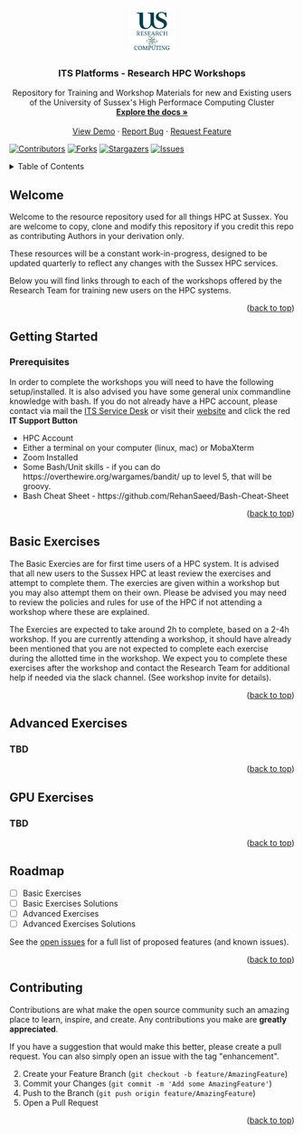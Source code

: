 <div id="top"></div>

<!-- PROJECT SHIELDS -->
<!--
*** I'm using markdown "reference style" links for readability.
*** Reference links are enclosed in brackets [ ] instead of parentheses ( ).
*** See the bottom of this document for the declaration of the reference variables
*** for contributors-url, forks-url, etc. This is an optional, concise syntax you may use.

[![Contributors][contributors-shield]][contributors-url]
[![Forks][forks-shield]][forks-url]
[![Stargazers][stars-shield]][stars-url]
[![Issues][issues-shield]][issues-url]



<!-- PROJECT LOGO -->

<div align="center">
  <a href="https://github.com/universityofsussex-its/RC-Workshops">
    <img src="images/logo.png" alt="Logo" width="80" height="80">
  </a>

<h3 align="center">ITS Platforms - Research HPC Workshops</h3>

  <p align="center">
    Repository for Training and Workshop Materials for new and Existing users of the University of Sussex's High Performace Computing Cluster
    <br />
    <a href="https://github.com/universityofsussex-its/RC-Workshops"><strong>Explore the docs »</strong></a>
    <br />
    <br />
    <a href="https://github.com/universityofsussex-its/RC-Workshops">View Demo</a>
    ·
    <a href="https://github.com/universityofsussex-its/RC-Workshops/issues">Report Bug</a>
    ·
    <a href="https://github.com/universityofsussex-its/RC-Workshops/issues">Request Feature</a>
  </p>
</div>


[![Contributors][contributors-shield]][contributors-url]
[![Forks][forks-shield]][forks-url]
[![Stargazers][stars-shield]][stars-url]
[![Issues][issues-shield]][issues-url]






<!-- TABLE OF CONTENTS -->
<details>
  <summary>Table of Contents</summary>
  <ol>
    <li>
      <a href="#welcome">Welcome</a>
    </li>
    <li>
      <a href="#getting-started">Getting Started</a>
      <ul>
        <li><a href="#prerequisites">Prerequisites</a></li>
      </ul>
    </li>
    <li><a href="#basic-exercises">Basic Exercises</a></li>
    <li><a href="#advanced-exercises">Advanced Exercises</a></li>
    <li><a href="#gpu-exercises">GPU Exercises</a></li>
    <li><a href="#apollo2-to-artemis">Apollo2 to Artemis</a></li>
    <li><a href="#roadmap">Roadmap</a></li>
    <li><a href="#contributing">Contributing</a></li>
  </ol>
</details>



<!-- ABOUT THE PROJECT -->
## Welcome

Welcome to the resource repository used for all things HPC at Sussex. You are welcome to copy, clone and modify this repository if you credit this repo as contributing Authors in your derivation only.

These resources will be a constant work-in-progress, designed to be updated quarterly to reflect any changes with the Sussex HPC services. 

Below you will find links through to each of the workshops offered by the Research Team for training new users on the HPC systems.

<p align="right">(<a href="#top">back to top</a>)</p>



<!-- GETTING STARTED -->
## Getting Started

### Prerequisites

In order to complete the workshops you will need to have the following setup/installed. It is also advised you have some general unix commandline knowledge with bash. If you do not already have a HPC account, please contact via mail the <a href="mailto:itservicedesk@sussex.ac.uk">ITS Service Desk</a> or visit their <a href="https://www.sussex.ac.uk/its/help/">website</a> and click the red <b>IT Support Button</b>

<ul>
    <li>HPC Account</li>
    <li>Either a terminal on your computer (linux, mac) or MobaXterm</li>
    <li>Zoom Installed</li>
    <li>Some Bash/Unit skills - if you can do https://overthewire.org/wargames/bandit/ up to level 5, that will be groovy.</li>
    <li>Bash Cheat Sheet - https://github.com/RehanSaeed/Bash-Cheat-Sheet</li>
</ul>

<p align="right">(<a href="#top">back to top</a>)</p>

<!-- BASIC EXERCISES -->
## Basic Exercises

The Basic Exercies are for first time users of a HPC system. It is advised that all new users to the Sussex HPC at least review the exercises and attempt to complete them. The exercies are given within a workshop but you may also attempt them on their own. Please be advised you may need to review the policies and rules for use of the HPC if not attending a workshop where these are explained. 

The Exercies are expected to take around 2h to complete, based on a 2-4h workshop. If you are currently attending a workshop, it should have already been mentioned that you are not expected to complete each exercise during the allotted time in the workshop. We expect you to complete these exercises after the workshop and contact the Research Team for additional help if needed via the slack channel. (See workshop invite for details).


<p align="right">(<a href="#top">back to top</a>)</p>

<!-- ADVANCED EXERCISES -->
## Advanced Exercises

### TBD

<p align="right">(<a href="#top">back to top</a>)</p>

<!-- GPU EXERCISES -->
##  GPU Exercises

### TBD

<p align="right">(<a href="#top">back to top</a>)</p>


<!-- ROADMAP -->
## Roadmap

- [ ] Basic Exercises
- [ ] Basic Exercises Solutions
- [ ] Advanced Exercises
- [ ] Advanced Exercises Solutions

See the [open issues](https://github.com/universityofsussex-its/RC-Workshops/issues) for a full list of proposed features (and known issues).

<p align="right">(<a href="#top">back to top</a>)</p>



<!-- CONTRIBUTING -->
## Contributing

Contributions are what make the open source community such an amazing place to learn, inspire, and create. Any contributions you make are **greatly appreciated**.

If you have a suggestion that would make this better, please create a pull request. You can also simply open an issue with the tag "enhancement".

2. Create your Feature Branch (`git checkout -b feature/AmazingFeature`)
3. Commit your Changes (`git commit -m 'Add some AmazingFeature'`)
4. Push to the Branch (`git push origin feature/AmazingFeature`)
5. Open a Pull Request

<p align="right">(<a href="#top">back to top</a>)</p>




<!-- MARKDOWN LINKS & IMAGES -->
<!-- https://www.markdownguide.org/basic-syntax/#reference-style-links -->
[contributors-shield]: https://img.shields.io/github/contributors/universityofsussex-its/RC-Workshops.svg?style=for-the-badge
[contributors-url]: https://github.com/universityofsussex-its/RC-Workshops/graphs/contributors
[forks-shield]: https://img.shields.io/github/forks/universityofsussex-its/RC-Workshops.svg?style=for-the-badge
[forks-url]: https://github.com/universityofsussex-its/RC-Workshops/network/members
[stars-shield]: https://img.shields.io/github/stars/universityofsussex-its/RC-Workshops.svg?style=for-the-badge
[stars-url]: https://github.com/universityofsussex-its/RC-Workshops/stargazers
[issues-shield]: https://img.shields.io/github/issues/universityofsussex-its/RC-Workshops.svg?style=for-the-badge
[issues-url]: https://github.com/universityofsussex-its/RC-Workshops/issues
